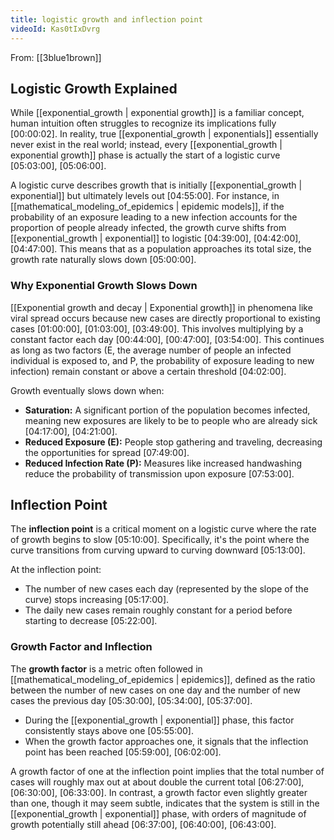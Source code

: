 ```yaml
---
title: logistic growth and inflection point
videoId: Kas0tIxDvrg
---
```


From: [[3blue1brown]] <br/> 

## Logistic Growth Explained

While [[exponential_growth | exponential growth]] is a familiar concept, human intuition often struggles to recognize its implications fully <a class="yt-timestamp" data-t="00:00:02">[00:00:02]</a>. In reality, true [[exponential_growth | exponentials]] essentially never exist in the real world; instead, every [[exponential_growth | exponential growth]] phase is actually the start of a logistic curve <a class="yt-timestamp" data-t="05:03:00">[05:03:00]</a>, <a class="yt-timestamp" data-t="05:06:00">[05:06:00]</a>.

A logistic curve describes growth that is initially [[exponential_growth | exponential]] but ultimately levels out <a class="yt-timestamp" data-t="04:55:00">[04:55:00]</a>. For instance, in [[mathematical_modeling_of_epidemics | epidemic models]], if the probability of an exposure leading to a new infection accounts for the proportion of people already infected, the growth curve shifts from [[exponential_growth | exponential]] to logistic <a class="yt-timestamp" data-t="04:39:00">[04:39:00]</a>, <a class="yt-timestamp" data-t="04:42:00">[04:42:00]</a>, <a class="yt-timestamp" data-t="04:47:00">[04:47:00]</a>. This means that as a population approaches its total size, the growth rate naturally slows down <a class="yt-timestamp" data-t="05:00:00">[05:00:00]</a>.

### Why Exponential Growth Slows Down
[[Exponential growth and decay | Exponential growth]] in phenomena like viral spread occurs because new cases are directly proportional to existing cases <a class="yt-timestamp" data-t="01:00:00">[01:00:00]</a>, <a class="yt-timestamp" data-t="01:03:00">[01:03:00]</a>, <a class="yt-timestamp" data-t="03:49:00">[03:49:00]</a>. This involves multiplying by a constant factor each day <a class="yt-timestamp" data-t="00:44:00">[00:44:00]</a>, <a class="yt-timestamp" data-t="00:47:00">[00:47:00]</a>, <a class="yt-timestamp" data-t="03:54:00">[03:54:00]</a>. This continues as long as two factors (E, the average number of people an infected individual is exposed to, and P, the probability of exposure leading to new infection) remain constant or above a certain threshold <a class="yt-timestamp" data-t="04:02:00">[04:02:00]</a>.

Growth eventually slows down when:
*   **Saturation:** A significant portion of the population becomes infected, meaning new exposures are likely to be to people who are already sick <a class="yt-timestamp" data-t="04:17:00">[04:17:00]</a>, <a class="yt-timestamp" data-t="04:21:00">[04:21:00]</a>.
*   **Reduced Exposure (E):** People stop gathering and traveling, decreasing the opportunities for spread <a class="yt-timestamp" data-t="07:49:00">[07:49:00]</a>.
*   **Reduced Infection Rate (P):** Measures like increased handwashing reduce the probability of transmission upon exposure <a class="yt-timestamp" data-t="07:53:00">[07:53:00]</a>.

## Inflection Point

The **inflection point** is a critical moment on a logistic curve where the rate of growth begins to slow <a class="yt-timestamp" data-t="05:10:00">[05:10:00]</a>. Specifically, it's the point where the curve transitions from curving upward to curving downward <a class="yt-timestamp" data-t="05:13:00">[05:13:00]</a>.

At the inflection point:
*   The number of new cases each day (represented by the slope of the curve) stops increasing <a class="yt-timestamp" data-t="05:17:00">[05:17:00]</a>.
*   The daily new cases remain roughly constant for a period before starting to decrease <a class="yt-timestamp" data-t="05:22:00">[05:22:00]</a>.

### Growth Factor and Inflection
The **growth factor** is a metric often followed in [[mathematical_modeling_of_epidemics | epidemics]], defined as the ratio between the number of new cases on one day and the number of new cases the previous day <a class="yt-timestamp" data-t="05:30:00">[05:30:00]</a>, <a class="yt-timestamp" data-t="05:34:00">[05:34:00]</a>, <a class="yt-timestamp" data-t="05:37:00">[05:37:00]</a>.

*   During the [[exponential_growth | exponential]] phase, this factor consistently stays above one <a class="yt-timestamp" data-t="05:55:00">[05:55:00]</a>.
*   When the growth factor approaches one, it signals that the inflection point has been reached <a class="yt-timestamp" data-t="05:59:00">[05:59:00]</a>, <a class="yt-timestamp" data-t="06:02:00">[06:02:00]</a>.

A growth factor of one at the inflection point implies that the total number of cases will roughly max out at about double the current total <a class="yt-timestamp" data-t="06:27:00">[06:27:00]</a>, <a class="yt-timestamp" data-t="06:30:00">[06:30:00]</a>, <a class="yt-timestamp" data-t="06:33:00">[06:33:00]</a>. In contrast, a growth factor even slightly greater than one, though it may seem subtle, indicates that the system is still in the [[exponential_growth | exponential]] phase, with orders of magnitude of growth potentially still ahead <a class="yt-timestamp" data-t="06:37:00">[06:37:00]</a>, <a class="yt-timestamp" data-t="06:40:00">[06:40:00]</a>, <a class="yt-timestamp" data-t="06:43:00">[06:43:00]</a>.